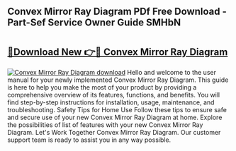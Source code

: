 ## Convex Mirror Ray Diagram PDf Free Download - Part-Sef Service Owner Guide SMHbN

# <h2><a href="http://dfho8ce.blite.top/?on=Convex+Mirror+Ray+Diagram">🔗Download New 👉🔴 Convex Mirror Ray Diagram</a></h2>

[![Convex Mirror Ray Diagram download](https://i.imgur.com/lujVjoI.png)](http://dfho8ce.blite.top/?on=Convex+Mirror+Ray+Diagram)
Hello and welcome to the user manual for your newly implemented Convex Mirror Ray Diagram. This guide is here to help you make the most of your product by providing a comprehensive overview of its features, functions, and benefits. You will find step-by-step instructions for installation, usage, maintenance, and troubleshooting. Safety Tips for Home Use Follow these tips to ensure safe and secure use of your new Convex Mirror Ray Diagram at home. Explore the possibilities of list of features with your new Convex Mirror Ray Diagram. Let's Work Together Convex Mirror Ray Diagram. Our customer support team is ready to assist you in any way possible.
